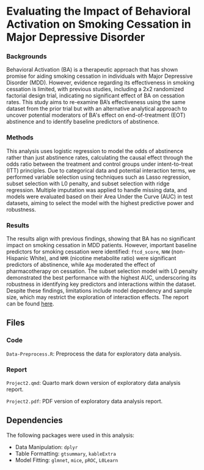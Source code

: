 # Evaluating the Impact of Behavioral Activation on Smoking Cessation in Major Depressive Disorder

### Backgrounds

Behavioral Activation (BA) is a therapeutic approach that has shown promise for aiding smoking cessation in individuals with Major Depressive Disorder (MDD). However, evidence regarding its effectiveness in smoking cessation is limited, with previous studies, including a 2x2 randomized factorial design trial, indicating no significant effect of BA on cessation rates. This study aims to re-examine BA’s effectiveness using the same dataset from the prior trial but with an alternative analytical approach to uncover potential moderators of BA's effect on end-of-treatment (EOT) abstinence and to identify baseline predictors of abstinence.

### Methods

This analysis uses logistic regression to model the odds of abstinence rather than just abstinence rates, calculating the causal effect through the odds ratio between the treatment and control groups under intent-to-treat (ITT) principles. Due to categorical data and potential interaction terms, we performed variable selection using techniques such as Lasso regression, subset selection with L0 penalty, and subset selection with ridge regression. Multiple imputation was applied to handle missing data, and models were evaluated based on their Area Under the Curve (AUC) in test datasets, aiming to select the model with the highest predictive power and robustness.

### Results

The results align with previous findings, showing that BA has no significant impact on smoking cessation in MDD patients. However, important baseline predictors for smoking cessation were identified: `ftcd_score`, `NHW` (non-Hispanic White), and `NMR` (nicotine metabolite ratio) were significant predictors of abstinence, while `Age` moderated the effect of pharmacotherapy on cessation. The subset selection model with L0 penalty demonstrated the best performance with the highest AUC, underscoring its robustness in identifying key predictors and interactions within the dataset. Despite these findings, limitations include model dependency and sample size, which may restrict the exploration of interaction effects. The report can be found [here](Report/Project2.pdf).

## Files

### Code

`Data-Preprocess.R`: Preprocess the data for exploratory data analysis.

### Report

`Project2.qmd`: Quarto mark down version of exploratory data analysis report.

`Project2.pdf`: PDF version of exploratory data analysis report.

## Dependencies

The following packages were used in this analysis:

- Data Manipulation: `dplyr`
- Table Formatting: `gtsummary`, `kableExtra`
- Model Fitting: `glmnet`, `mice`, `pROC`, `L0Learn`


